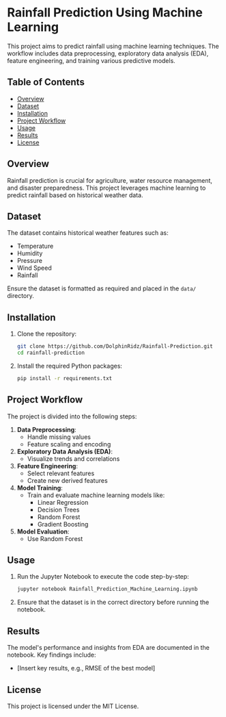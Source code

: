
# Rainfall Prediction Using Machine Learning

This project aims to predict rainfall using machine learning techniques. The workflow includes data preprocessing, exploratory data analysis (EDA), feature engineering, and training various predictive models.

## Table of Contents
- [Overview](#overview)
- [Dataset](#dataset)
- [Installation](#installation)
- [Project Workflow](#project-workflow)
- [Usage](#usage)
- [Results](#results)
- [License](#license)

## Overview
Rainfall prediction is crucial for agriculture, water resource management, and disaster preparedness. This project leverages machine learning to predict rainfall based on historical weather data.

## Dataset
The dataset contains historical weather features such as:
- Temperature
- Humidity
- Pressure
- Wind Speed
- Rainfall

Ensure the dataset is formatted as required and placed in the `data/` directory.

## Installation
1. Clone the repository:
   ```bash
   git clone https://github.com/DolphinRidz/Rainfall-Prediction.git
   cd rainfall-prediction
   ```
2. Install the required Python packages:
   ```bash
   pip install -r requirements.txt
   ```

## Project Workflow
The project is divided into the following steps:
1. **Data Preprocessing**:
   - Handle missing values
   - Feature scaling and encoding
2. **Exploratory Data Analysis (EDA)**:
   - Visualize trends and correlations
3. **Feature Engineering**:
   - Select relevant features
   - Create new derived features
4. **Model Training**:
   - Train and evaluate machine learning models like:
     - Linear Regression
     - Decision Trees
     - Random Forest
     - Gradient Boosting
5. **Model Evaluation**:
   - Use Random Forest

## Usage
1. Run the Jupyter Notebook to execute the code step-by-step:
   ```bash
   jupyter notebook Rainfall_Prediction_Machine_Learning.ipynb
   ```
2. Ensure that the dataset is in the correct directory before running the notebook.

## Results
The model's performance and insights from EDA are documented in the notebook. Key findings include:
- [Insert key results, e.g., RMSE of the best model]

## License
This project is licensed under the MIT License.
